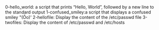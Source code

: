 0-hello_world: a script that prints “Hello, World”, followed by a new line to the standard output
1-confused_smiley:a script that displays a confused smiley "(Ôo)'
2-hellofile: Display the content of the /etc/passwd file
3-twofiles: Display the content of /etc/passwd and /etc/hosts
